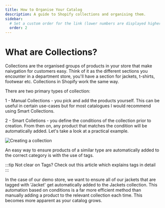 ```yaml
---
title: How to Organise Your Catalog
description: A guide to Shopify collections and organising them.
sidebar:
  # Set a custom order for the link (lower numbers are displayed higher up)
  order: 2
---
```


# What are Collections?

Collections are the organised groups of products in your store that make naivgation for customers easy. Think of it as the different sections you encounter in a department store, you'll have a section for jackets, t-shirts, footwear etc. Collections in Shopify work the same way.

There are two primary types of collection:

1 - Manual Collections - you pick and add the products yourself. This can be useful in certain use-cases but for most catalogues I would recommend using Smart Collections.

2 - Smart Colletions - you define the conditions of the collection prior to creation. From then on, any product that matches the condition will be automatically added. Let's take a look at a practical example.

![Creating a collection](/images/collections/collections_creation.png)

An easy way to ensure products of a similar type are automatically added to the correct category is with the use of tags.

:::tip
Not clear on Tags? Check out this article which explains tags in detail
:::

In the case of our demo store, we want to ensure all of our jackets that are tagged with 'Jacket' get automatically added to the Jackets collection. This automation based on conditions is a far more efficient method than manually adding a product to the relevant collection each time. This becomes more apparent as your catalog grows.
